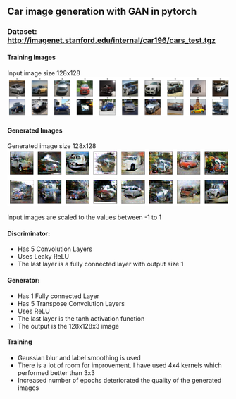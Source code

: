## Car image generation with GAN in pytorch

### Dataset: http://imagenet.stanford.edu/internal/car196/cars_test.tgz

#### Training Images
Input image size 128x128
![alt text](cars1.png "Training Images")

#### Generated Images
Generated image size 128x128
![alt text](Cars.png "Generated Images")

Input images are scaled to the values between -1 to 1

#### Discriminator:
- Has 5 Convolution Layers 
- Uses Leaky ReLU
- The last layer is a fully connected layer with output size 1

#### Generator:
- Has 1 Fully connected Layer
- Has 5 Transpose Convolution Layers
- Uses ReLU
- The last layer is the tanh activation function
- The output is the 128x128x3 image

#### Training
- Gaussian blur and label smoothing is used
- There is a lot of room for improvement. I have used 4x4 kernels which performed better than 3x3
- Increased number of epochs deteriorated the quality of the generated images
